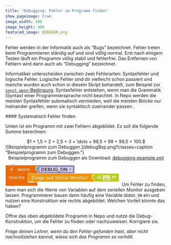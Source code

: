 ```yaml
---
title: 'Debugging: Fehler im Programm finden'
show_pageimage: true
image_width: 300
image_height: 400
featured_image: DEBUGON.png
---
```


Fehler werden in der Informatik auch als “Bugs” bezeichnet. Fehler treten beim Programmieren ständig auf und sind völlig normal. Erst nach einigem Testen läuft ein Programm völlig stabil und fehlerfrei. Das Entfernen von Fehlern wird dann auch als “Debugging” bezeichnet.

Informatiker unterscheiden zwischen zwei Fehlerarten: Syntaxfehler und logische Fehler. Logische Fehler sind dir vielleicht schon passiert und manche wurden auch schon in diesem Skript behandelt, zum Beispiel zur [`sonst wenn`-Bedingung](https://doku.el-voss.de/de/arduinoskript/bausteine-algorithmen#verschachtelte-entscheidungen). Syntaxfehler entstehen, wenn man die Grammatik (Syntax) einer Programmiersprache nicht beachtet. In Nepo werden die meisten Syntaxfehler automatisch vermieden, weil die meisten Blöcke nur ineinander greifen, wenn sie syntaktisch zueinander passen.

<div markdown="1" class="aufgabe">
#### Systematisch Fehler finden

Unten ist ein Programm mit zwei Fehlern abgebildet. Es soll die folgende Summe berechnen:
<center markdown="1">
$1 + 1,5 + 2 + 2,5 + 3 + \dots + 98,5 + 99 + 99,5 + 100.$
</center>
![Beispielprogramm zum Debuggen.](debugBsp.png?classes=caption "Beispielprogramm zum Debuggen.")
<center>Beispielprogramm zum Debuggen als Download: <a href="/p-templates/debugging-example.xml" download><i class="fa fa-download" aria-hidden="true"></i> debugging-example.xml</a></center>

![Variablenausgabe auf dem seriellen Monitor](DEBUGON.png?classes=caption,figure-right "Implementierung eines Debugging-Modus")
Um Fehler zu finden, kann man sich die Werte von Variablen auf dem seriellen Monitor ausgeben lassen. Programmierer bauen dann häufig eine Variable `DEBUG_ON` ein und nutzen eine Konstruktion wie rechts abgebildet. Welchen Vorteil könnte das haben?

Öffne das oben abgebildete Programm in Nepo und nutze die Debug-Konstruktion, um die Fehler zu finden oder nachzuweisen. Korrigiere sie.

*Frage deinen Lehrer, wenn du den Fehler gefunden hast, aber nicht nachvollziehen kannst, wieso sich das Programm so verhält.*
</div>

